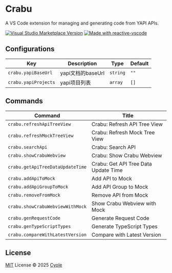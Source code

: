 # Crabu

A VS Code extension for managing and generating code from YAPI APIs.

<a href="https://marketplace.visualstudio.com/items?itemName=cyole.crabu" target="__blank"><img src="https://img.shields.io/visual-studio-marketplace/v/cyole.crabu.svg?color=eee&amp;label=VS%20Code%20Marketplace&logo=visual-studio-code" alt="Visual Studio Marketplace Version" /></a>
<a href="https://kermanx.github.io/reactive-vscode/" target="__blank"><img src="https://img.shields.io/badge/made_with-reactive--vscode-%23007ACC?style=flat&labelColor=%23229863"  alt="Made with reactive-vscode" /></a>

## Configurations

<!-- configs -->

| Key                  | Description    | Type     | Default |
| -------------------- | -------------- | -------- | ------- |
| `crabu.yapiBaseUrl`  | yapi文档的baseUrl | `string` | `""`    |
| `crabu.yapiProjects` | yapi项目列表       | `array`  | `[]`    |

<!-- configs -->

## Commands

<!-- commands -->

| Command                          | Title                                |
| -------------------------------- | ------------------------------------ |
| `crabu.refreshApiTreeView`       | Crabu: Refresh API Tree View         |
| `crabu.refreshMockTreeView`      | Crabu: Refresh Mock Tree View        |
| `crabu.searchApi`                | Crabu: Search API                    |
| `crabu.showCrabuWebview`         | Crabu: Show Crabu Webview            |
| `crabu.getApiTreeDataUpdateTime` | Crabu: Get API Tree Data Update Time |
| `crabu.addApiToMock`             | Add API to Mock                      |
| `crabu.addApiGroupToMock`        | Add API Group to Mock                |
| `crabu.removeFromMock`           | Remove API from Mock                 |
| `crabu.showCrabuWebviewWithMock` | Show Crabu Webview with Mock         |
| `crabu.genRequestCode`           | Generate Request Code                |
| `crabu.genTypeScriptTypes`       | Generate TypeScript Types            |
| `crabu.compareWithLatestVersion` | Compare with Latest Version          |

<!-- commands -->

## License

[MIT](./LICENSE.md) License © 2025 [Cyole](https://github.com/cyole)
